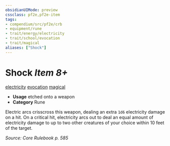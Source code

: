 ```yaml
---
obsidianUIMode: preview
cssclass: pf2e,pf2e-item
tags:
- compendium/src/pf2e/crb
- equipment/rune
- trait/energy/electricity
- trait/school/evocation
- trait/magical
aliases: ["Shock"]
---
```

# Shock *Item 8+*  
[electricity](electricity.md)  [evocation](evocation.md)  [magical](magical.md)  

- **Usage** etched onto a weapon
- **Category** Rune

Electric arcs crisscross this weapon, dealing an extra `1d6` electricity damage on a hit. On a critical hit, electricity arcs out to deal an equal amount of electricity damage to up to two other creatures of your choice within 10 feet of the target.

*Source: Core Rulebook p. 585*